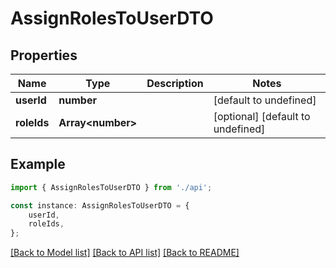# AssignRolesToUserDTO


## Properties

Name | Type | Description | Notes
------------ | ------------- | ------------- | -------------
**userId** | **number** |  | [default to undefined]
**roleIds** | **Array&lt;number&gt;** |  | [optional] [default to undefined]

## Example

```typescript
import { AssignRolesToUserDTO } from './api';

const instance: AssignRolesToUserDTO = {
    userId,
    roleIds,
};
```

[[Back to Model list]](../README.md#documentation-for-models) [[Back to API list]](../README.md#documentation-for-api-endpoints) [[Back to README]](../README.md)
